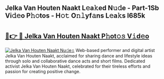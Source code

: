 ## Jelka Van Houten Naakt L𝚎a𝚔ed N𝚞𝚍e - Part-1Sb Vi𝚍𝚎o P𝚑𝚘tos - H𝚘𝚝 O𝚗𝚕yf𝚊ns L𝚎a𝚔s l685k

# <h2><a href="http://kf6evh0.oniu.top/?m=Jelka+Van+Houten+Naakt">🔗👉 🔴 Jelka Van Houten Naakt P𝚑ot𝚘𝚜 V𝚒d𝚎o</a></h2>

[![Jelka Van Houten Naakt Nu𝚍e𝚜](https://i.imgur.com/0qMVB7G.gif)](http://kf6evh0.oniu.top/?m=Jelka+Van+Houten+Naakt)
Web-based performer and digital artist Jelka Van Houten Naakt, acclaimed for sharing dance and lifestyle ideas through solo and collaborative dance acts and short films. Dedicated activist Jelka Van Houten Naakt, celebrated for their tireless efforts and passion for creating positive change.  
